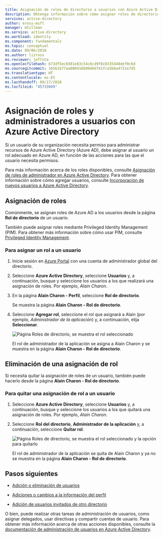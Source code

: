 ```yaml
---
title: Asignación de roles de directorio a usuarios con Azure Active Directory | Microsoft Docs
description: Obtenga información sobre cómo asignar roles de directorio a usuarios con Azure Active Directory.
services: active-directory
author: eross-msft
manager: mtillman
ms.service: active-directory
ms.workload: identity
ms.component: fundamentals
ms.topic: conceptual
ms.date: 09/06/2018
ms.author: lizross
ms.reviewer: jeffsta
ms.openlocfilehash: b73df5ec0381e83c54c8cd9f8c0335448def0c6d
ms.sourcegitcommit: 1b561b77aa080416b094b6f41fce5b6a4721e7d5
ms.translationtype: HT
ms.contentlocale: es-ES
ms.lasthandoff: 09/17/2018
ms.locfileid: "45733049"
---
```

# <a name="how-to-assign-roles-and-administrators-to-users-with-azure-active-directory"></a>Asignación de roles y administradores a usuarios con Azure Active Directory
Si un usuario de su organización necesita permiso para administrar recursos de Azure Active Directory (Azure AD), debe asignar al usuario un rol adecuado en Azure AD, en función de las acciones para las que el usuario necesita permisos.

Para más información acerca de los roles disponibles, consulte [Asignación de roles de administrador en Azure Active Directory](../users-groups-roles/directory-assign-admin-roles.md). Para obtener información sobre cómo agregar usuarios, consulte [Incorporación de nuevos usuarios a Azure Active Directory](add-users-azure-active-directory.md).

## <a name="assign-roles"></a>Asignación de roles
Comúnmente, se asignan roles de Azure AD a los usuarios desde la página **Rol de directorio** de un usuario.

También puede asignar roles mediante Privileged Identity Management (PIM). Para obtener más información sobre cómo usar PIM, consulte [Privileged Identity Management](https://docs.microsoft.com/azure/active-directory/privileged-identity-management).

### <a name="to-assign-a-role-to-a-user"></a>Para asignar un rol a un usuario
1. Inicie sesión en [Azure Portal](https://portal.azure.com/) con una cuenta de administrador global del directorio.

2. Seleccione **Azure Active Directory**, seleccione **Usuarios** y, a continuación, busque y seleccione los usuarios a los que realizará una asignación de roles. Por ejemplo, _Alain Charon_.

3. En la página **Alain Charon - Perfil**, seleccione **Rol de directorio**.

    Se muestra la página **Alain Charon - Rol de directorio**.

4. Seleccione **Agregar rol**, seleccione el rol que asignará a Alain (por ejemplo, _Administrador de la aplicación_) y, a continuación, elija **Seleccionar**.

    ![Página Roles de directorio, se muestra el rol seleccionado](media/active-directory-users-assign-role-azure-portal/directory-role-select-role.png)

    El rol de administrador de la aplicación se asigna a Alain Charon y se muestra en la página **Alain Charon - Rol de directorio**.

## <a name="remove-a-role-assignment"></a>Eliminación de una asignación de rol
Si necesita quitar la asignación de roles de un usuario, también puede hacerlo desde la página **Alain Charon - Rol de directorio**.

### <a name="to-remove-a-role-assignment-from-a-user"></a>Para quitar una asignación de rol a un usuario

1. Seleccione **Azure Active Directory**, seleccione **Usuarios** y, a continuación, busque y seleccione los usuarios a los que quitará una asignación de roles. Por ejemplo, _Alain Charon_.

2. Seleccione **Rol del directorio**, **Administrador de la aplicación** y, a continuación, seleccione **Quitar rol**.

    ![Página Roles de directorio, se muestra el rol seleccionado y la opción para quitarlo](media/active-directory-users-assign-role-azure-portal/directory-role-remove-role.png)

    El rol de administrador de la aplicación se quita de Alain Charon y ya no se muestra en la página **Alain Charon - Rol de directorio**.

## <a name="next-steps"></a>Pasos siguientes
- [Adición o eliminación de usuarios](add-users-azure-active-directory.md)

- [Adiciones o cambios a la información del perfil](active-directory-users-profile-azure-portal.md)

- [Adición de usuarios invitados de otro directorio](../b2b/what-is-b2b.md)

O bien, puede realizar otras tareas de administración de usuarios, como asignar delegados, usar directivas y compartir cuentas de usuario. Para obtener más información acerca de otras acciones disponibles, consulte la [documentación de administración de usuarios en Azure Active Directory](../users-groups-roles/index.yml).


